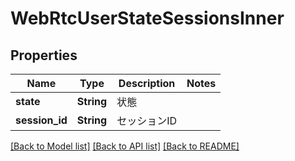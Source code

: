 # WebRtcUserStateSessionsInner

## Properties

Name | Type | Description | Notes
------------ | ------------- | ------------- | -------------
**state** | **String** | 状態 | 
**session_id** | **String** | セッションID | 

[[Back to Model list]](../README.md#documentation-for-models) [[Back to API list]](../README.md#documentation-for-api-endpoints) [[Back to README]](../README.md)


